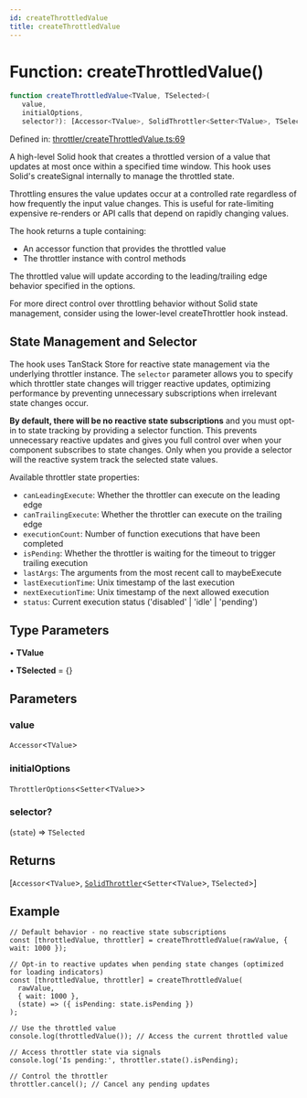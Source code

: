 ```yaml
---
id: createThrottledValue
title: createThrottledValue
---
```


<!-- DO NOT EDIT: this page is autogenerated from the type comments -->

# Function: createThrottledValue()

```ts
function createThrottledValue<TValue, TSelected>(
   value, 
   initialOptions, 
   selector?): [Accessor<TValue>, SolidThrottler<Setter<TValue>, TSelected>]
```

Defined in: [throttler/createThrottledValue.ts:69](https://github.com/TanStack/persister/blob/main/packages/solid-persister/src/throttler/createThrottledValue.ts#L69)

A high-level Solid hook that creates a throttled version of a value that updates at most once within a specified time window.
This hook uses Solid's createSignal internally to manage the throttled state.

Throttling ensures the value updates occur at a controlled rate regardless of how frequently the input value changes.
This is useful for rate-limiting expensive re-renders or API calls that depend on rapidly changing values.

The hook returns a tuple containing:
- An accessor function that provides the throttled value
- The throttler instance with control methods

The throttled value will update according to the leading/trailing edge behavior specified in the options.

For more direct control over throttling behavior without Solid state management,
consider using the lower-level createThrottler hook instead.

## State Management and Selector

The hook uses TanStack Store for reactive state management via the underlying throttler instance.
The `selector` parameter allows you to specify which throttler state changes will trigger reactive updates,
optimizing performance by preventing unnecessary subscriptions when irrelevant state changes occur.

**By default, there will be no reactive state subscriptions** and you must opt-in to state
tracking by providing a selector function. This prevents unnecessary reactive updates and gives you
full control over when your component subscribes to state changes. Only when you provide a selector will
the reactive system track the selected state values.

Available throttler state properties:
- `canLeadingExecute`: Whether the throttler can execute on the leading edge
- `canTrailingExecute`: Whether the throttler can execute on the trailing edge
- `executionCount`: Number of function executions that have been completed
- `isPending`: Whether the throttler is waiting for the timeout to trigger trailing execution
- `lastArgs`: The arguments from the most recent call to maybeExecute
- `lastExecutionTime`: Unix timestamp of the last execution
- `nextExecutionTime`: Unix timestamp of the next allowed execution
- `status`: Current execution status ('disabled' | 'idle' | 'pending')

## Type Parameters

• **TValue**

• **TSelected** = \{\}

## Parameters

### value

`Accessor`\<`TValue`\>

### initialOptions

`ThrottlerOptions`\<`Setter`\<`TValue`\>\>

### selector?

(`state`) => `TSelected`

## Returns

\[`Accessor`\<`TValue`\>, [`SolidThrottler`](../../../../../../interfaces/solidthrottler.md)\<`Setter`\<`TValue`\>, `TSelected`\>\]

## Example

```tsx
// Default behavior - no reactive state subscriptions
const [throttledValue, throttler] = createThrottledValue(rawValue, { wait: 1000 });

// Opt-in to reactive updates when pending state changes (optimized for loading indicators)
const [throttledValue, throttler] = createThrottledValue(
  rawValue,
  { wait: 1000 },
  (state) => ({ isPending: state.isPending })
);

// Use the throttled value
console.log(throttledValue()); // Access the current throttled value

// Access throttler state via signals
console.log('Is pending:', throttler.state().isPending);

// Control the throttler
throttler.cancel(); // Cancel any pending updates
```
